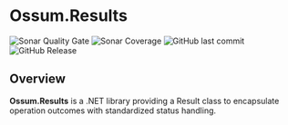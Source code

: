# Ossum.Results

![Sonar Quality Gate](https://img.shields.io/sonar/quality_gate/gaberabreu_ossum-dotnet-results?server=https%3A%2F%2Fsonarcloud.io&style=for-the-badge)
![Sonar Coverage](https://img.shields.io/sonar/coverage/gaberabreu_ossum-dotnet-results?server=https%3A%2F%2Fsonarcloud.io&style=for-the-badge)
![GitHub last commit](https://img.shields.io/github/last-commit/gaberabreu/ossum-dotnet-results?style=for-the-badge)
![GitHub Release](https://img.shields.io/github/v/release/gaberabreu/ossum-dotnet-results?style=for-the-badge)

## Overview

**Ossum.Results** is a .NET library providing a Result class to encapsulate operation outcomes with standardized status handling.
